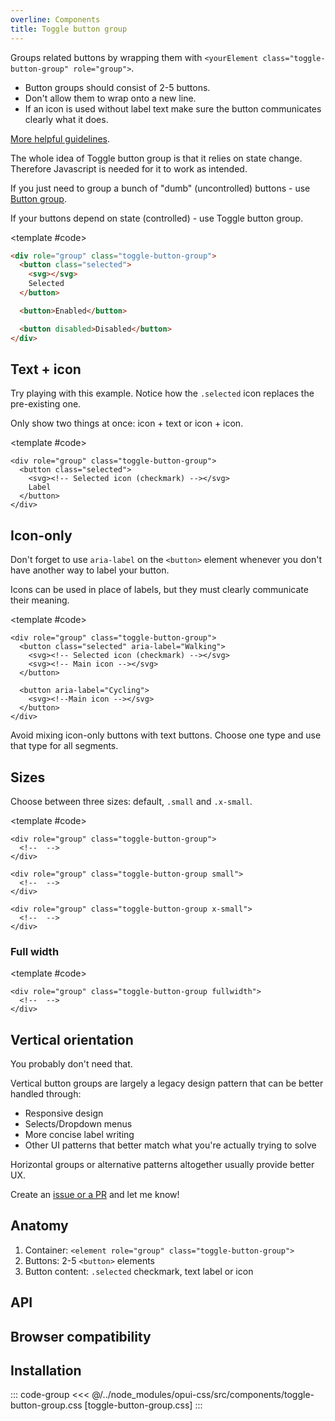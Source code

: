 ```yaml
---
overline: Components
title: Toggle button group
---
```


<script setup>
import Example from "../.vitepress/theme/app/components/Example.vue";
import Alert from "../.vitepress/theme/app/components/Alert.vue";
import Accordion from "../.vitepress/theme/app/components/Accordion.vue";
import Baseline from "../.vitepress/theme/app/components/Baseline.vue";
import WalkingIcon from "../.vitepress/theme/app/components/WalkingIcon.vue";
import CyclingIcon from "../.vitepress/theme/app/components/CyclingIcon.vue";
import CommutingIcon from "../.vitepress/theme/app/components/CommutingIcon.vue";


	const activeToggle = defineModel({default: "walking"})

	const buttons = [
		{
			id: 'walking',
			icon: WalkingIcon,
			label: 'Walking'
		},
		{
			id: 'cycling',
			icon: CyclingIcon,
			label: 'Cycling'
		},
		{
			id: 'commuting',
			icon: CommutingIcon,
			label: 'Commuting'
		}
	]
</script>

Groups related buttons by wrapping them with `<yourElement class="toggle-button-group" role="group">`.

- Button groups should consist of 2-5 buttons.
- Don't allow them to wrap onto a new line.
- If an icon is used without label text make sure the button communicates clearly what it does.

[More helpful guidelines](https://m3.material.io/components/segmented-buttons/guidelines).

<div class="not-rich-text">
<Alert title="Javascript is required" severity="ok">

The whole idea of Toggle button group is that it relies on state change. Therefore Javascript is needed for it to work as intended.

</Alert>

<Accordion variant="tonal" style="margin-block-start: var(--size-3)">
<template #summary>Button group or Toggle button group?</template>
<p>If you just need to group a bunch of "dumb" (uncontrolled) buttons - use <a href="/components/button-group" class="link">Button group</a>.</p>
<p>If your buttons depend on state (controlled) - use Toggle button group.</p>
</Accordion>

</div>

<Example column centered gapL>
<template #example>

<div role="group" class="toggle-button-group">
  <button class="selected">
		<svg xmlns="http://www.w3.org/2000/svg" width="32" height="32" viewBox="0 0 32 32"><path fill="currentColor" d="M29.907 5.14a1.25 1.25 0 0 1-.047 1.767l-19 18a1.25 1.25 0 0 1-1.775-.055l-6.75-7.25a1.25 1.25 0 0 1 1.83-1.704l5.89 6.327L28.14 5.093a1.25 1.25 0 0 1 1.767.047"/></svg>
		Selected
	</button>
  <button>Enabled</button>
  <button disabled>Disabled</button>
</div>

<div role="group" class="toggle-button-group">
  <button>$</button>
  <button class="selected"><svg
      xmlns="http://www.w3.org/2000/svg"
      width="32"
      height="32"
      viewBox="0 0 32 32"
    >
      <path
        fill="currentColor"
        d="M29.907 5.14a1.25 1.25 0 0 1-.047 1.767l-19 18a1.25 1.25 0 0 1-1.775-.055l-6.75-7.25a1.25 1.25 0 0 1 1.83-1.704l5.89 6.327L28.14 5.093a1.25 1.25 0 0 1 1.767.047"
      />
    </svg>$$</button>
  <button class="selected">
	<svg
      xmlns="http://www.w3.org/2000/svg"
      width="32"
      height="32"
      viewBox="0 0 32 32"
    >
      <path
        fill="currentColor"
        d="M29.907 5.14a1.25 1.25 0 0 1-.047 1.767l-19 18a1.25 1.25 0 0 1-1.775-.055l-6.75-7.25a1.25 1.25 0 0 1 1.83-1.704l5.89 6.327L28.14 5.093a1.25 1.25 0 0 1 1.767.047"
      />
    </svg> $$$</button>
  <button>$$$$</button>
</div>

</template>

<template #code>

```html
<div role="group" class="toggle-button-group">
  <button class="selected">
    <svg></svg>
    Selected
  </button>

  <button>Enabled</button>

  <button disabled>Disabled</button>
</div>
```

</template>
</Example>

## Text + icon

Try playing with this example. Notice how the `.selected` icon replaces the pre-existing one.

Only show two things at once: icon + text or icon + icon.

<Example column centered>
<template #example>

<div role="group" class="toggle-button-group">
	<button
		v-for="button in buttons"
		:key="button.id"
		@click="activeToggle = button.id"
		:class="{'selected': activeToggle === button.id}"
	>
	<svg v-if="activeToggle === button.id" xmlns="http://www.w3.org/2000/svg" width="32" height="32" viewBox="0 0 32 32"><path fill="currentColor" d="M29.907 5.14a1.25 1.25 0 0 1-.047 1.767l-19 18a1.25 1.25 0 0 1-1.775-.055l-6.75-7.25a1.25 1.25 0 0 1 1.83-1.704l5.89 6.327L28.14 5.093a1.25 1.25 0 0 1 1.767.047"/></svg>
	<component v-else :is="button.icon" />
		{{ button.label }}
	</button>
</div>

</template>

<template #code>

```html{3,4}
<div role="group" class="toggle-button-group">
  <button class="selected">
    <svg><!-- Selected icon (checkmark) --></svg>
    Label
  </button>
</div>
```

</template>
</Example>

## Icon-only

Don't forget to use `aria-label` on the `<button>` element whenever you don't have another way to label your button.

<div class="not-rich-text">
<Alert title="Warning" severity="warning">
<p>Icons can be used in place of labels, but they must clearly communicate their meaning.</p>
</Alert>
</div>

<Example column centered>
<template #example>

<div role="group" class="toggle-button-group">
  <button class="selected" aria-label="Walking">
		<svg xmlns="http://www.w3.org/2000/svg" width="32" height="32" viewBox="0 0 32 32"><path fill="currentColor" d="M29.907 5.14a1.25 1.25 0 0 1-.047 1.767l-19 18a1.25 1.25 0 0 1-1.775-.055l-6.75-7.25a1.25 1.25 0 0 1 1.83-1.704l5.89 6.327L28.14 5.093a1.25 1.25 0 0 1 1.767.047"/></svg>
		<svg xmlns="http://www.w3.org/2000/svg" width="32" height="32" viewBox="0 0 24 24"><path fill="currentColor" d="M13 6.5A2.25 2.25 0 1 0 13 2a2.25 2.25 0 0 0 0 4.5m-2.639-.081c.185.045.35.146.493.272a3.24 3.24 0 0 0 2.904.72c.186-.044.379-.056.564-.01l.132.033a1.5 1.5 0 0 1 .919.673l1.332 2.177a1 1 0 0 0 .657.46l1.431.285a1.5 1.5 0 0 1-.587 2.942l-2.504-.5a1.5 1.5 0 0 1-.986-.688l-.183-.3a.54.54 0 0 0-.966.09a1.5 1.5 0 0 0 .17 1.389l.994 1.433a1.5 1.5 0 0 1 .265.767l.25 4.25a1.5 1.5 0 0 1-2.995.176l-.2-3.391a1 1 0 0 0-.247-.602l-.851-.968a.88.88 0 0 0-1.477.252L7.39 21.061a1.5 1.5 0 0 1-2.783-1.122l3.076-7.634q.02-.081.052-.162l.565-1.47a.469.469 0 0 0-.865-.362l-1.268 2.806a1.5 1.5 0 0 1-2.735-1.232l1.624-3.61a1.5 1.5 0 0 1 .846-.792l3.075-1.14a1.5 1.5 0 0 1 .883-.049z"/></svg>
	</button>
  <button aria-label="Cycling">
	<svg xmlns="http://www.w3.org/2000/svg" width="32" height="32" viewBox="0 0 24 24"><path fill="currentColor" d="M12.75 3a.75.75 0 0 0 0 1.5h1.427l.955 3.5H8.5V5.75A.75.75 0 0 0 7.75 5h-3a.75.75 0 0 0 0 1.5H7v2.188L6.698 10.5a4.25 4.25 0 1 0 4.298 4.065l4.656-4.657l.274 1.003a4.25 4.25 0 1 0 1.447-.394l-1.9-6.964A.75.75 0 0 0 14.75 3zm3.58 9.394l.696 2.553a.75.75 0 1 0 1.448-.394L17.777 12a2.75 2.75 0 1 1-1.447.394m-5.765.48a4.26 4.26 0 0 0-2.387-2.128L8.385 9.5h5.554zm-2.64-.611c.71.336 1.254.968 1.471 1.737h-1.76zm-1.48-.246l-.435 2.61a.75.75 0 0 0 .74.873h2.646a2.751 2.751 0 1 1-2.95-3.483"/></svg>
	</button>
  <button aria-label="Commuting">
	<svg xmlns="http://www.w3.org/2000/svg" width="32" height="32" viewBox="0 0 24 24"><path fill="currentColor" d="M16.25 3A3.75 3.75 0 0 1 20 6.75v9a3.75 3.75 0 0 1-2.89 3.651l2.462 1.172a.75.75 0 0 1-.55 1.392l-.095-.038L13.83 19.5h-3.661l-5.097 2.427a.75.75 0 1 1-.645-1.354L6.89 19.4A3.75 3.75 0 0 1 4 15.75v-9A3.75 3.75 0 0 1 7.75 3zM8 15a1 1 0 1 0 0 2a1 1 0 0 0 0-2m8 0a1 1 0 1 0 0 2a1 1 0 0 0 0-2m.25-10.5h-8.5A2.25 2.25 0 0 0 5.5 6.75v5.75h13V6.75a2.25 2.25 0 0 0-2.25-2.25m-3 1.5a.75.75 0 0 1 0 1.5h-2.5a.75.75 0 0 1 0-1.5z"/></svg>
	</button>
</div>

</template>

<template #code>

```html{3,4,8}
<div role="group" class="toggle-button-group">
  <button class="selected" aria-label="Walking">
    <svg><!-- Selected icon (checkmark) --></svg>
    <svg><!-- Main icon --></svg>
  </button>

  <button aria-label="Cycling">
    <svg><!--Main icon --></svg>
  </button>
</div>
```

</template>
</Example>

<div class="not-rich-text">
<Alert title="Keep it simple" variant="error">
<p>Avoid mixing icon-only buttons with text buttons. Choose one type and use that type for all segments.</p>
</Alert>
</div>

## Sizes

Choose between three sizes: default, `.small` and `.x-small`.

<Example column centered gapL>
<template #example>
<div role="group" class="toggle-button-group">
  <button disabled>Disabled</button>
  <button>Enabled</button>
  <button class="selected">
		<svg xmlns="http://www.w3.org/2000/svg" width="32" height="32" viewBox="0 0 32 32"><path fill="currentColor" d="M29.907 5.14a1.25 1.25 0 0 1-.047 1.767l-19 18a1.25 1.25 0 0 1-1.775-.055l-6.75-7.25a1.25 1.25 0 0 1 1.83-1.704l5.89 6.327L28.14 5.093a1.25 1.25 0 0 1 1.767.047"/></svg>
		Selected
	</button>
</div>

<div role="group" class="toggle-button-group small">
  <button class="selected">
		<svg xmlns="http://www.w3.org/2000/svg" width="32" height="32" viewBox="0 0 32 32"><path fill="currentColor" d="M29.907 5.14a1.25 1.25 0 0 1-.047 1.767l-19 18a1.25 1.25 0 0 1-1.775-.055l-6.75-7.25a1.25 1.25 0 0 1 1.83-1.704l5.89 6.327L28.14 5.093a1.25 1.25 0 0 1 1.767.047"/></svg>
		Selected
	</button>
  <button disabled>Disabled</button>
  <button>Enabled</button>
</div>

<div role="group" class="toggle-button-group x-small">
  <button>Enabled</button>
  <button class="selected">
		<svg xmlns="http://www.w3.org/2000/svg" width="32" height="32" viewBox="0 0 32 32"><path fill="currentColor" d="M29.907 5.14a1.25 1.25 0 0 1-.047 1.767l-19 18a1.25 1.25 0 0 1-1.775-.055l-6.75-7.25a1.25 1.25 0 0 1 1.83-1.704l5.89 6.327L28.14 5.093a1.25 1.25 0 0 1 1.767.047"/></svg>
		Selected
	</button>
  <button disabled>Disabled</button>
</div>

</template>

<template #code>

```html{1,5,9}
<div role="group" class="toggle-button-group">
  <!--  -->
</div>

<div role="group" class="toggle-button-group small">
  <!--  -->
</div>

<div role="group" class="toggle-button-group x-small">
  <!--  -->
</div>
```

</template>
</Example>

### Full width

<Example column centered>
<template #example>

<div role="group" class="toggle-button-group fullwidth">
  <button class="selected"><svg xmlns="http://www.w3.org/2000/svg" width="32" height="32" viewBox="0 0 32 32"><path fill="currentColor" d="M29.907 5.14a1.25 1.25 0 0 1-.047 1.767l-19 18a1.25 1.25 0 0 1-1.775-.055l-6.75-7.25a1.25 1.25 0 0 1 1.83-1.704l5.89 6.327L28.14 5.093a1.25 1.25 0 0 1 1.767.047"/></svg>Label</button>
  <button>Longer label</button>
  <button>This</button>
	<button>That</button>
</div>

</template>

<template #code>

```html{1}
<div role="group" class="toggle-button-group fullwidth">
  <!--  -->
</div>
```

</template>
</Example>

## Vertical orientation

You probably don't need that.

Vertical button groups are largely a legacy design pattern that can be better handled through:

- Responsive design
- Selects/Dropdown menus
- More concise label writing
- Other UI patterns that better match what you're actually trying to solve

Horizontal groups or alternative patterns altogether usually provide better UX.

<div class="not-rich-text">
<Alert title="Am I wrong?">

Create an [issue or a PR](https://github.com/felix-bohlin/ui) and let me know!
</Alert>

</div>

<style scoped>
	.anatomy {
		outline: var(--_anatomy-border-gray);
		outline-offset: 4px;

		button:first-of-type {
			outline: var(--_anatomy-border-red);

			& > *  {
				outline: var(--_anatomy-border-red);
			}
		}
	}

</style>

## Anatomy

1. Container: `<element role="group" class="toggle-button-group">`
2. Buttons: 2-5 `<button>` elements
3. Button content: `.selected` checkmark, text label or icon

<Example column gapL centered>
<template #example>
<div role="group" class="toggle-button-group anatomy">
  <button class="selected">
		<svg xmlns="http://www.w3.org/2000/svg" width="32" height="32" viewBox="0 0 32 32"><path fill="currentColor" d="M29.907 5.14a1.25 1.25 0 0 1-.047 1.767l-19 18a1.25 1.25 0 0 1-1.775-.055l-6.75-7.25a1.25 1.25 0 0 1 1.83-1.704l5.89 6.327L28.14 5.093a1.25 1.25 0 0 1 1.767.047"/></svg>
		<span>Label</span>
	</button>
  <button>Label</button>
</div>

<div role="group" class="toggle-button-group anatomy">
  <button class="selected" aria-label="Walking">
		<svg xmlns="http://www.w3.org/2000/svg" width="32" height="32" viewBox="0 0 32 32"><path fill="currentColor" d="M29.907 5.14a1.25 1.25 0 0 1-.047 1.767l-19 18a1.25 1.25 0 0 1-1.775-.055l-6.75-7.25a1.25 1.25 0 0 1 1.83-1.704l5.89 6.327L28.14 5.093a1.25 1.25 0 0 1 1.767.047"/></svg>
		<svg xmlns="http://www.w3.org/2000/svg" width="32" height="32" viewBox="0 0 24 24"><path fill="currentColor" d="M13 6.5A2.25 2.25 0 1 0 13 2a2.25 2.25 0 0 0 0 4.5m-2.639-.081c.185.045.35.146.493.272a3.24 3.24 0 0 0 2.904.72c.186-.044.379-.056.564-.01l.132.033a1.5 1.5 0 0 1 .919.673l1.332 2.177a1 1 0 0 0 .657.46l1.431.285a1.5 1.5 0 0 1-.587 2.942l-2.504-.5a1.5 1.5 0 0 1-.986-.688l-.183-.3a.54.54 0 0 0-.966.09a1.5 1.5 0 0 0 .17 1.389l.994 1.433a1.5 1.5 0 0 1 .265.767l.25 4.25a1.5 1.5 0 0 1-2.995.176l-.2-3.391a1 1 0 0 0-.247-.602l-.851-.968a.88.88 0 0 0-1.477.252L7.39 21.061a1.5 1.5 0 0 1-2.783-1.122l3.076-7.634q.02-.081.052-.162l.565-1.47a.469.469 0 0 0-.865-.362l-1.268 2.806a1.5 1.5 0 0 1-2.735-1.232l1.624-3.61a1.5 1.5 0 0 1 .846-.792l3.075-1.14a1.5 1.5 0 0 1 .883-.049z"/></svg>
	</button>
  <button aria-label="Cycling">
	<svg xmlns="http://www.w3.org/2000/svg" width="32" height="32" viewBox="0 0 24 24"><path fill="currentColor" d="M12.75 3a.75.75 0 0 0 0 1.5h1.427l.955 3.5H8.5V5.75A.75.75 0 0 0 7.75 5h-3a.75.75 0 0 0 0 1.5H7v2.188L6.698 10.5a4.25 4.25 0 1 0 4.298 4.065l4.656-4.657l.274 1.003a4.25 4.25 0 1 0 1.447-.394l-1.9-6.964A.75.75 0 0 0 14.75 3zm3.58 9.394l.696 2.553a.75.75 0 1 0 1.448-.394L17.777 12a2.75 2.75 0 1 1-1.447.394m-5.765.48a4.26 4.26 0 0 0-2.387-2.128L8.385 9.5h5.554zm-2.64-.611c.71.336 1.254.968 1.471 1.737h-1.76zm-1.48-.246l-.435 2.61a.75.75 0 0 0 .74.873h2.646a2.751 2.751 0 1 1-2.95-3.483"/></svg>
	</button>
</div>

</template>
</Example>

## API

<!--@include: ./toggle-button-group-api.md -->

## Browser compatibility

<Baseline :ids="['light-dark','color-mix']" />

## Installation

::: code-group
<<< @/../node_modules/opui-css/src/components/toggle-button-group.css [toggle-button-group.css]
:::
